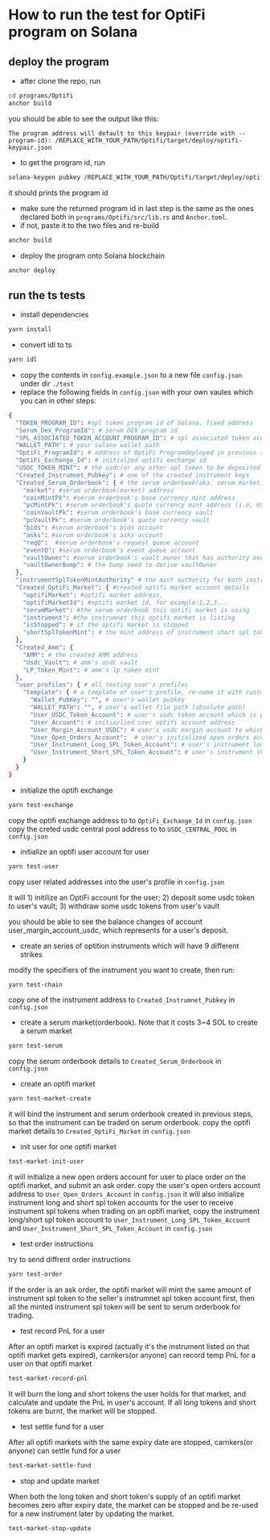 # How to run the test for OptiFi program on Solana

## deploy the program

- after clone the repo, run

```bash
cd programs/Optifi
anchor build
```

you should be able to see the output like this:

`The program address will default to this keypair (override with --program-id): /REPLACE_WITH_YOUR_PATH/Optifi/target/deploy/optifi-keypair.json`

- to get the program id, run

```bash
solana-keygen pubkey /REPLACE_WITH_YOUR_PATH/Optifi/target/deploy/optifi-keypair.json
```

it should prints the program id

- make sure the returned program id in last step is the same as the ones declared both in `programs/Optifi/src/lib.rs` and `Anchor.toml`.
- if not, paste it to the two files and re-build

```bash
anchor build
```

- deploy the program onto Solana blockchain

```bash
anchor deploy
```

## run the ts tests

- install dependencies

```bash
yarn install
```

- convert idl to ts

```bash
yarn idl
```

- copy the contents in `config.example.json` to a new file `config.json` under dir `./test`
- replace the following fields in `config.json` with your own vaules which you can in other steps:

```bash
{
  "TOKEN_PROGRAM_ID": #spl token program id of Solana, fixed address
  "Serum_Dex_ProgramId": # Serum DEX program id
  "SPL_ASSOCIATED_TOKEN_ACCOUNT_PROGRAM_ID": # spl associated token account program id of Solana, fixed address
  "WALLET_PATH": # your solana wallet path
  "OptiFi_ProgramId": # address of OptiFi Programdeployed in previous step
  "OptiFi_Exchange_Id": # initialzed optifi exchange id
  "USDC_TOKEN_MINT": # the usdc(or any other spl token to be deposited by users) mint address
  "Created_Instrumnet_Pubkey": # one of the created instrument keys
  "Created_Serum_Orderbook": { # the serum orderbook(aka. serum market) accounts details you've created with 3~4 SOL
    "market": #serum orderbook(market) address
    "coinMintPk": #serum orderbook's base currency mint address
    "pcMintPk": #serum orderbook's quote currency mint address (i.e, USDC mint address)
    "coinVaultPk": #serum orderbook's base currency vault
    "pcVaultPk": #serum orderbook's quote currency vault
    "bids": #serum orderbook's bids account
    "asks": #serum orderbook's asks account
    "reqQ":  #serum orderbook's request queue account
    "eventQ": #serum orderbook's event queue account
    "vaultOwner": #serum orderbook's vault owner that has authority over its coinVaultPk and pcVaultPk
    "vaultOwnerBump": # the bump seed to derive vaultOwner
  },
  "instrumentSplTokenMintAuthority" # the mint authority for both instrument long and short spl tokens
  "Created_OptiFi_Market": { #created optifi market account details
    "optifiMarket": #optifi market address,
    "optifiMarketId": #optifi market id, for example:1,2,3...
    "serumMarket": #the serum orderbook this optifi market is using
    "instrument": #the instrumnet this optifi market is listing
    "isStopped": # if the optifi market is stopped
    "shortSplTokenMint": # the mint address of instrument short spl token
  },
  "Created_Amm": {
    "AMM": # the created AMM address
    "Usdc_Vault": # amm's usdc vault
    "LP_Token_Mint": # amm's lp token mint
  },
  "user_profiles": { # all testing user's profiles
    "template": { # a template of user's profile, re-name it with customised username
      "Wallet_PubKey": "", # user's wallet pubkey
      "WALLET_PATH": "", # user's wallet file path (absolute path)
      "User_USDC_Token_Account": # user's usdc token account which is personally owned by the user
      "User_Account": # initiazlied user optifi account address
      "User_Margin_Account_USDC": # user's usdc margin account to which the user will deposit usdc, its contronled by pda
      "User_Open_Orders_Account":  # user's initialized open orders account which is specific to an optifi market and its serum orderbook
      "User_Instrument_Long_SPL_Token_Account": # user's instrument long spl token vault to recieve instrument spl token when trading on an optifi market
      "User_Instrument_Short_SPL_Token_Account": # user's instrument short spl token vault
    }
  }
}

```

- initialize the optifi exchange

```bash
yarn test-exchange
```

copy the optifi exchange address to to `OptiFi_Exchange_Id` in `config.json`
copy the creted usdc central pool address to to `USDC_CENTRAL_POOL` in `config.json`

- initialize an optifi user account for user

```bash
yarn test-user
```

copy user related addresses into the user's profile in `config.json`

it will 1) initilize an OptiFi account for the user; 2) deposit some usdc token to user's vault; 3) withdraw some usdc tokens from user's vault

you should be able to see the balance changes of account user_margin_account_usdc, which represents for a user's deposit.

- create an series of optition instruments which will have 9 different strikes

modify the specifiers of the instrument you want to create, then run:

```bash
yarn test-chain
```

copy one of the instrument address to `Created_Instrumnet_Pubkey` in `config.json`

- create a serum market(orderbook). Note that it costs 3~4 SOL to create a serum market

```bash
yarn test-serum
```

copy the serum orderbook details to `Created_Serum_Orderbook` in `config.json`

- create an optifi market

```bash
yarn test-market-create
```

it will bind the instrument and serum orderbook created in previous steps, so that the instrument can be traded on serum orderbook. copy the optifi market details to `Created_OptiFi_Market` in `config.json`

- init user for one optifi market

```bash
test-market-init-user
```

it will initialize a new open orders account for user to place order on the optifi market, and submit an ask order. copy the user's open orders account address to `User_Open_Orders_Account` in `config.json`
it will also initialize instrument long and short spl token accounts for the user to receive instrument spl tokens when trading on an optifi market, copy the instrument long/short spl token account to `User_Instrument_Long_SPL_Token_Account` and `User_Instrument_Short_SPL_Token_Account` in `config.json`

- test order instructions

try to send diffrent order instructions

```bash
yarn test-order
```

If the order is an ask order, the optifi market will mint the same amount of instrument spl token to the seller's instrumnet spl token account first, then all the minted instrument spl token will be sent to serum orderbook for trading.

- test record PnL for a user

After an optifi market is expired (actually it's the instrument listed on that optifi market gets expired), carnkers(or anyone) can record temp PnL for a user on that optifi market

```bash
test-market-record-pnl
```

It will burn the long and short tokens the user holds for that market, and calculate and update the PnL in user's account. If all long tokens and short tokens are burnt, the market will be stopped.

- test settle fund for a user

After all optifi markets with the same expiry date are stopped, carnkers(or anyone) can settle fund for a user

```bash
test-market-settle-fund
```

- stop and update market

When both the long token and short token's supply of an optifi market becomes zero after expiry date, the market can be stopped and be re-used for a new instrument later by updating the market.

```bash
test-market-stop-update
```
